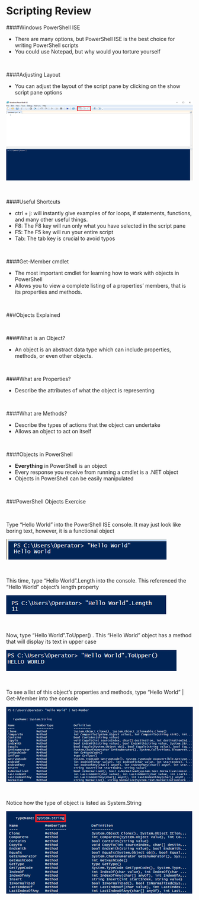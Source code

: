 

# Scripting Review

####Windows PowerShell ISE

- There are many options, but PowerShell ISE is the best choice for writing PowerShell scripts
- You could use Notepad, but why would you torture yourself

<br>

####Adjusting Layout

- You can adjust the layout of the script pane by clicking on the show
script pane options
  
![](screenshots/ps_snip7.png)

<br>

####Useful Shortcuts

- ctrl + j: will instantly give examples of for loops, if statements, functions, and many other useful things.
- F8: The F8 key will run only what you have selected in the script pane 
- F5: The F5 key will run your entire script
- Tab: The tab key is crucial to avoid typos

<br>

####Get-Member cmdlet

- The most important cmdlet for learning how to work with objects in PowerShell
- Allows you to view a complete listing of a properties’ members, that is its properties and methods.

<br>

###Objects Explained

<br>

####What is an Object?

- An object is an abstract data type which can include properties, methods, or even other objects.

<br>

####What are Properties?

- Describe the attributes of what the object is representing

<br>

####What are Methods?

- Describe the types of actions that the object can undertake
- Allows an object to act on itself

<br>

####Objects in PowerShell

- **Everything** in PowerShell is an object
- Every response you receive from running a cmdlet is a .NET object
- Objects in PowerShell can be easily manipulated

<br>

###PowerShell Objects Exercise

<br>

Type “Hello World” into the PowerShell ISE console.  It may just look like boring text, however, it is a functional object

![](screenshots/ps_snip8.png)

<br>

This time, type “Hello World”.Length into the console.  This referenced the “Hello World” object’s length property

![](screenshots/ps_snip9.png)
   
<br>

Now, type “Hello World”.ToUpper() . This “Hello World” object has a method that will display its text in upper case

![](screenshots/ps_snip10.png)
   
<br>

To see a list of this object’s properties and methods, type “Hello World” | Get-Member into the console

![](screenshots/ps_snip11.png)

<br>

Notice how the type of object is listed as System.String

![](screenshots/ps_snip12.png)

<br>






 


















